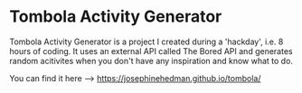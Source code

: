 # Tombola Activity Generator

Tombola Activity Generator is a project I created during a 'hackday', i.e. 8 hours of coding. 
It uses an external API called The Bored API and generates random acitivites when you don't have any inspiration and know what to do.

You can find it here --> https://josephinehedman.github.io/tombola/ 
